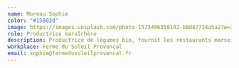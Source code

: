 ```yaml
---
name: Moreau Sophie
color: "#15803d"
image: https://images.unsplash.com/photo-1573496359142-b8d87734a5a2?w=300&h=300&fit=crop&crop=face
role: Productrice maraîchère
description: Productrice de légumes bio, fournit les restaurants marseillais
workplace: Ferme du Soleil Provençal
email: sophie@fermedusoleilprovencal.fr
---
```

